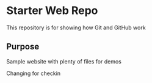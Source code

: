# Starter Web Repo

This repository is for showing how Git and GitHub work

## Purpose

Sample website with plenty of files for demos

Changing for checkin